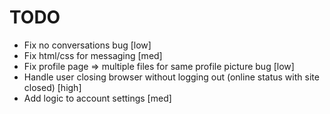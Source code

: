 # TODO
- Fix no conversations bug [low]
- Fix html/css for messaging [med]
- Fix profile page => multiple files for same profile picture bug [low]
- Handle user closing browser without logging out (online status with site closed) [high]
- Add logic to account settings [med]
